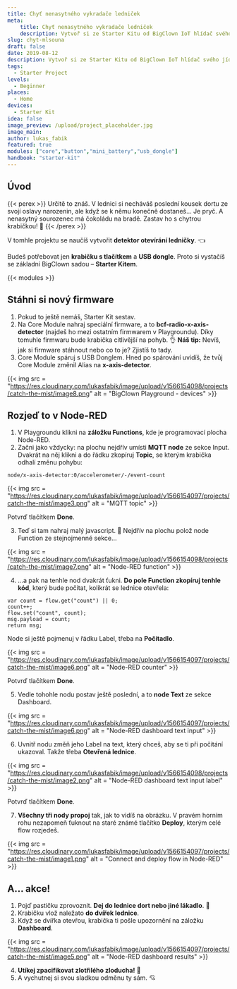 ```yaml
---
title: Chyť nenasytného vykradače ledniček
meta:
    title: Chyť nenasytného vykradače ledniček
    description: Vytvoř si ze Starter Kitu od BigClown IoT hlídač svého jídla v lednici. Připravili jsme pro tebe jednoduchý návod.
slug: chyt-mlsouna
draft: false
date: 2019-08-12
description: Vytvoř si ze Starter Kitu od BigClown IoT hlídač svého jídla v lednici. Připravili jsme pro tebe jednoduchý návod.
tags:
  - Starter Project
levels:
  - Beginner
places:
  - Home
devices:
  - Starter Kit
idea: false
image_preview: /upload/project_placeholder.jpg
image_main:
author: lukas_fabik
featured: true
modules: ["core","button","mini_battery","usb_dongle"]
handbook: "starter-kit"
---
```


## Úvod

{{< perex >}}
Určitě to znáš. V lednici si necháváš poslední kousek dortu ze svojí oslavy narozenin, ale když se k němu konečně dostaneš… Je pryč. A nenasytný sourozenec má čokoládu na bradě. Zastav ho s chytrou krabičkou! 🎂
{{< /perex >}}

V tomhle projektu se naučíš vytvořit **detektor otevírání ledničky**. 👈

Budeš potřebovat jen **krabičku s tlačítkem** a **USB dongle**. Proto si vystačíš se základní BigClown sadou – **Starter Kitem**.


{{< modules >}}



## Stáhni si nový firmware

1. Pokud to ještě nemáš, Starter Kit sestav.
2. Na Core Module nahraj speciální firmware, a to **bcf-radio-x-axis-detector** (najdeš ho mezi ostatním firmwarem v Playgroundu). Díky tomuhle firmwaru bude krabička citlivější na pohyb. 👌
**Náš tip:** Nevíš, jak si firmware stáhnout nebo co to je? Zjistíš to tady.
3. Core Module spáruj s USB Donglem. Hned po spárování uvidíš, že tvůj Core Module změnil Alias na **x-axis-detector**.

{{< img src = "https://res.cloudinary.com/lukasfabik/image/upload/v1566154098/projects/catch-the-mist/image8.png" alt = "BigClown Playground - devices" >}}

## Rozjeď to v Node-RED

1. V Playgroundu klikni na **záložku Functions**, kde je programovací plocha Node-RED.
2. Začni jako vždycky: na plochu nejdřív umísti **MQTT node** ze sekce Input.
Dvakrát na něj klikni a do řádku zkopíruj **Topic**, se kterým krabička odhalí změnu pohybu:
```
node/x-axis-detector:0/accelerometer/-/event-count
```

{{< img src = "https://res.cloudinary.com/lukasfabik/image/upload/v1566154097/projects/catch-the-mist/image3.png" alt = "MQTT topic" >}}

Potvrď tlačítkem **Done**.

3. Teď si tam nahraj malý javascript. 🙌 Nejdřív na plochu polož node Function ze stejnojmenné sekce…

{{< img src = "https://res.cloudinary.com/lukasfabik/image/upload/v1566154098/projects/catch-the-mist/image7.png" alt = "Node-RED function" >}}

4. ...a pak na tenhle nod dvakrát ťukni. **Do pole Function zkopíruj tenhle kód**, který bude počítat, kolikrát se lednice otevřela:
```
var count = flow.get("count") || 0;
count++;
flow.set("count", count);
msg.payload = count;
return msg;
```
Node si ještě pojmenuj v řádku Label, třeba na **Počítadlo**.

{{< img src = "https://res.cloudinary.com/lukasfabik/image/upload/v1566154097/projects/catch-the-mist/image6.png" alt = "Node-RED counter" >}}

Potvrď tlačítkem **Done**.


5. Vedle tohohle nodu postav ještě poslední, a to **node Text** ze sekce Dashboard.

{{< img src = "https://res.cloudinary.com/lukasfabik/image/upload/v1566154097/projects/catch-the-mist/image6.png" alt = "Node-RED dashboard text input" >}}

6. Uvnitř nodu změň jeho Label na text, který chceš, aby se ti při počítání ukazoval. Takže třeba **Otevřená lednice**.

{{< img src = "https://res.cloudinary.com/lukasfabik/image/upload/v1566154098/projects/catch-the-mist/image2.png" alt = "Node-RED dashboard text input label" >}}

Potvrď tlačítkem **Done**.

7. **Všechny tři nody propoj** tak, jak to vidíš na obrázku. V pravém horním rohu nezapomeň ťuknout na staré známé tlačítko **Deploy**, kterým celé flow rozjedeš.

{{< img src = "https://res.cloudinary.com/lukasfabik/image/upload/v1566154097/projects/catch-the-mist/image1.png" alt = "Connect and deploy flow in Node-RED" >}}

## A… akce!

1. Pojď pastičku zprovoznit. **Dej do lednice dort nebo jiné lákadlo**. 🍰
2. Krabičku vlož naležato **do dvířek lednice**.
3. Když se dvířka otevřou, krabička ti pošle upozornění na záložku **Dashboard**.

{{< img src = "https://res.cloudinary.com/lukasfabik/image/upload/v1566154097/projects/catch-the-mist/image5.png" alt = "Node-RED dashboard results" >}}

4. **Utíkej zpacifikovat zlotřilého zloducha!** 👮
5. A vychutnej si svou sladkou odměnu ty sám. 💘
